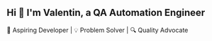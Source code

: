 ## Hi 👋 I'm Valentin, a QA Automation Engineer
🚀 Aspiring Developer | 💡 Problem Solver | 🔍 Quality Advocate

<!--
**NeamtuValentin-space/NeamtuValentin-space** is a ✨ _special_ ✨ repository because its `README.md` (this file) appears on your GitHub profile.

Here are some ideas to get you started:

- 🔭 I’m currently working on ...
- 🌱 I’m currently learning ...
- 👯 I’m looking to collaborate on ...
- 🤔 I’m looking for help with ...
- 💬 Ask me about ...
- 📫 How to reach me: ...
- 😄 Pronouns: ...
- ⚡ Fun fact: ...
-->
